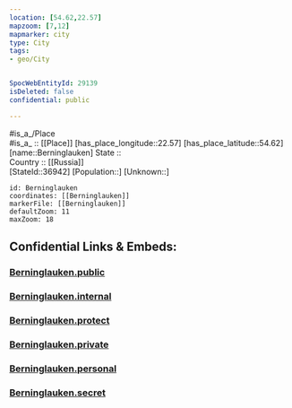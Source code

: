 ```yaml
---
location: [54.62,22.57] 
mapzoom: [7,12] 
mapmarker: city 
type: City
tags:
- geo/City


SpocWebEntityId: 29139
isDeleted: false
confidential: public

---
```

#is_a_/Place  
#is_a_ :: [[Place]] 
[has_place_longitude::22.57] 
[has_place_latitude::54.62] 
[name::Berninglauken] 
State ::  
Country :: [[Russia]]  
[StateId::36942] 
[Population::] 
[Unknown::] 


```leaflet
id: Berninglauken
coordinates: [[Berninglauken]] 
markerFile: [[Berninglauken]] 
defaultZoom: 11 
maxZoom: 18
```


## Confidential Links & Embeds: 

### [Berninglauken.public](/_public/\Earth\Continent\Europe\Europe~East\Russia\Russia~NorthWest\Kaliningrad~Oblast\CityBerninglauken.public.md) 

### [Berninglauken.internal](/_internal/\Earth\Continent\Europe\Europe~East\Russia\Russia~NorthWest\Kaliningrad~Oblast\CityBerninglauken.internal.md) 

### [Berninglauken.protect](/_protect/\Earth\Continent\Europe\Europe~East\Russia\Russia~NorthWest\Kaliningrad~Oblast\CityBerninglauken.protect.md) 

### [Berninglauken.private](/_private/\Earth\Continent\Europe\Europe~East\Russia\Russia~NorthWest\Kaliningrad~Oblast\CityBerninglauken.private.md) 

### [Berninglauken.personal](/_personal/\Earth\Continent\Europe\Europe~East\Russia\Russia~NorthWest\Kaliningrad~Oblast\CityBerninglauken.personal.md) 

### [Berninglauken.secret](/_secret/\Earth\Continent\Europe\Europe~East\Russia\Russia~NorthWest\Kaliningrad~Oblast\CityBerninglauken.secret.md)

